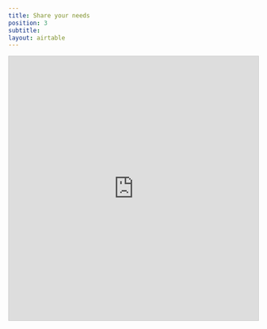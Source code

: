 ```yaml
---
title: Share your needs
position: 3
subtitle: 
layout: airtable
---
```


<iframe class="airtable-embed" src="https://airtable.com/embed/shrJ7QhXS7FKX6okq?backgroundColor=gray" frameborder="0" onmousewheel="" width="100%" height="533" style="background: transparent; border: 1px solid #ccc;"></iframe>
